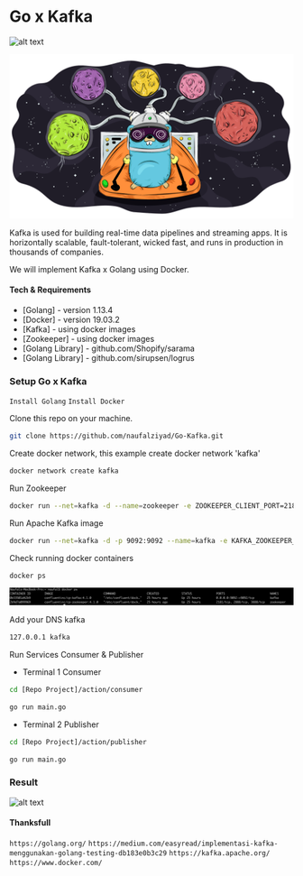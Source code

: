 # Go x Kafka

![alt text](https://goreportcard.com/badge/github.com/naufalziyad/Go-Kafka)

![alt text](https://github.com/naufalziyad/Go-Kafka/blob/master/img/gokafka.png)

Kafka is used for building real-time data pipelines and streaming apps. It is horizontally scalable, fault-tolerant, wicked fast, and runs in production in thousands of companies.

We will implement Kafka x Golang using Docker.
 
#### Tech & Requirements

* [Golang]  - version 1.13.4
* [Docker] - version 19.03.2
* [Kafka] - using docker images
* [Zookeeper] - using docker images
* [Golang Library] - github.com/Shopify/sarama
* [Golang Library] - github.com/sirupsen/logrus

### Setup Go x Kafka

`Install Golang` 
`Install Docker`

Clone this repo on your machine.
```sh
git clone https://github.com/naufalziyad/Go-Kafka.git
```

Create docker network, this example create docker network 'kafka'
```sh 
docker network create kafka
```

Run Zookeeper
```sh 
docker run --net=kafka -d --name=zookeeper -e ZOOKEEPER_CLIENT_PORT=2181 confluentinc/cp-zookeeper:4.1.0
```

Run Apache Kafka image
```sh 
docker run --net=kafka -d -p 9092:9092 --name=kafka -e KAFKA_ZOOKEEPER_CONNECT=zookeeper:2181 -e KAFKA_ADVERTISED_LISTENERS=PLAINTEXT://kafka:9092 -e KAFKA_OFFSETS_TOPIC_REPLICATION_FACTOR=1 confluentinc/cp-kafka:4.1.0
```

Check running docker containers
```sh
docker ps
```
![alt text](https://github.com/naufalziyad/Go-Kafka/blob/master/img/naufal-docker-ps.png)

Add your DNS kafka
```sh 
127.0.0.1 kafka
```

Run Services Consumer & Publisher
* Terminal 1 Consumer
```sh
cd [Repo Project]/action/consumer
```
```sh
go run main.go
```

* Terminal 2 Publisher
```sh 
cd [Repo Project]/action/publisher
```
```sh
go run main.go
```

### Result
![alt text](https://github.com/naufalziyad/Go-Kafka/blob/master/img/kafka-naufal.gif)


#### Thanksfull
`https://golang.org/`
`https://medium.com/easyread/implementasi-kafka-menggunakan-golang-testing-db183e0b3c29`
`https://kafka.apache.org/`
`https://www.docker.com/`
